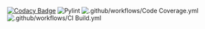 [![Codacy Badge](https://app.codacy.com/project/badge/Grade/aad9eb116d9345c0adc166481490f30f)](https://www.codacy.com?utm_source=github.com&amp;utm_medium=referral&amp;utm_content=99002558/python_miniproject&amp;utm_campaign=Badge_Grade)
![Pylint](https://github.com/99002558/python_miniproject/workflows/Pylint/badge.svg)
![.github/workflows/Code Coverage.yml](https://github.com/99002558/python_miniproject/workflows/.github/workflows/Code%20Coverage.yml/badge.svg)
![.github/workflows/CI Build.yml](https://github.com/99002558/python_miniproject/workflows/.github/workflows/CI%20Build.yml/badge.svg?branch=main)
